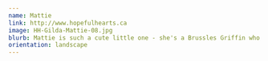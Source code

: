 ```yaml
---
name: Mattie
link: http://www.hopefulhearts.ca
image: HH-Gilda-Mattie-08.jpg
blurb: Mattie is such a cute little one - she's a Brussles Griffin who loved strutting her stuff for her Rescue Pawtrait!
orientation: landscape
---
```

